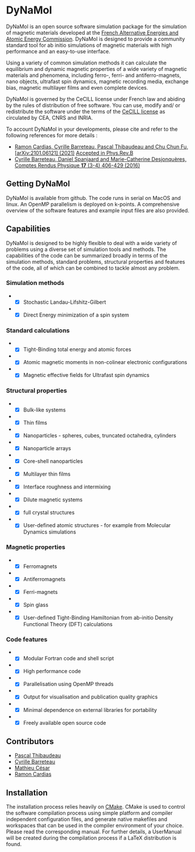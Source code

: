 # DyNaMol

DyNaMol is an open source software simulation package for the simulation of magnetic materials developed at the [French Alternative Energies and Atomic Energy Commission](http://www.cea.fr). DyNaMol is designed to provide a community standard tool for ab initio simulations of magnetic materials with high performance and an easy-to-use interface.

Using a variety of common simulation methods it can calculate the equilibrium and dynamic magnetic properties of a wide variety of magnetic materials and phenomena, including ferro-, ferri- and antiferro-magnets, nano objects, ultrafast spin dynamics, magnetic recording media, exchange bias, magnetic multilayer films and even complete devices.

DyNaMol is governed by the CeCILL license under French law and abiding by the rules of distribution of free software. You can use, modify and/ or redistribute the software under the terms of the [CeCILL license](http://www.cecill.info) as circulated by CEA, CNRS and INRIA.

To account DyNaMol in your developments, please cite and refer to the following references for more details :
* [Ramon Cardias, Cyrille Barreteau, Pascal Thibaudeau and Chu Chun Fu, [arXiv:2101.06121] (2021)](https://arxiv.org/abs/2101.06121) [Accepted in Phys.Rev.B](https://journals.aps.org/prb/accepted/b1076O35N591174ac0066747e69debe334e69a498)
* [Cyrille Barreteau, Daniel Spanjaard and Marie-Catherine Desjonquères, Comptes Rendus Physique **17** (3-4) 406-429 (2016)](https://www.sciencedirect.com/science/article/pii/S1631070515002601?via%3Dihub)


## Getting DyNaMol
DyNaMol is available from github. The code runs in serial on MacOS and linux. An OpenMP parallelism is deployed on k-points. A comprehensive overview of the software features and example input files are also provided.

## Capabilities
DyNaMol is designed to be highly flexible to deal with a wide variety of problems using a diverse set of simulation tools and methods. The capabilities of the code can be summarized broadly in terms of the simulation methods, standard problems, structural properties and features of the code, all of which can be combined to tackle almost any problem.

### Simulation methods
* -[x] Stochastic Landau-Lifshitz-Gilbert
* -[x] Direct Energy minimization of a spin system

### Standard calculations
* -[x] Tight-Binding total energy and atomic forces
* -[x] Atomic magnetic moments in non-colinear electronic configurations
* -[x] Magnetic effective fields for Ultrafast spin dynamics

### Structural properties
* -[x] Bulk-like systems
* -[x] Thin films
* -[x] Nanoparticles - spheres, cubes, truncated octahedra, cylinders
* -[x] Nanoparticle arrays
* -[x] Core-shell nanoparticles
* -[x] Multilayer thin films
* -[x] Interface roughness and intermixing
* -[x] Dilute magnetic systems
* -[x] full crystal structures
* -[x] User-defined atomic structures - for example from Molecular Dynamics simulations

### Magnetic properties
* -[x] Ferromagnets
* -[x] Antiferromagnets
* -[x] Ferri-magnets
* -[x] Spin glass
* -[x] User-defined Tight-Binding Hamiltonian from ab-initio Density Functional Theory (DFT) calculations

### Code features
* -[x] Modular Fortran code and shell script
* -[x] High performance code
* -[x] Parallelisation using OpenMP threads
* -[x] Output for visualisation and publication quality graphics
* -[x] Minimal dependence on external libraries for portability
* -[x] Freely available open source code

## Contributors

* [Pascal Thibaudeau](https://github.com/pthibaud)
* [Cyrille Barreteau](https://github.com/CyrilleBarreteau)
* [Mathieu César](https://github.com/MathieuCesar)
* [Ramon Cardias](https://github.com/ramoncardias)

## Installation

The installation process relies heavily on [CMake](https://cmake.org). CMake is used to control the software compilation process using simple platform and compiler independent configuration files, and generate native makefiles and workspaces that can be used in the compiler environment of your choice.
Please read the corresponding manual. For further details, a UserManual will be created during the compilation process if a LaTeX distribution is found.  
